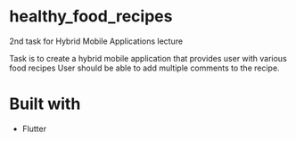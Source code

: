 # healthy_food_recipes

2nd task for Hybrid Mobile Applications lecture

Task is to create a hybrid mobile application that provides user with various food recipes
User should be able to add multiple comments to the recipe.

# Built with

* Flutter
